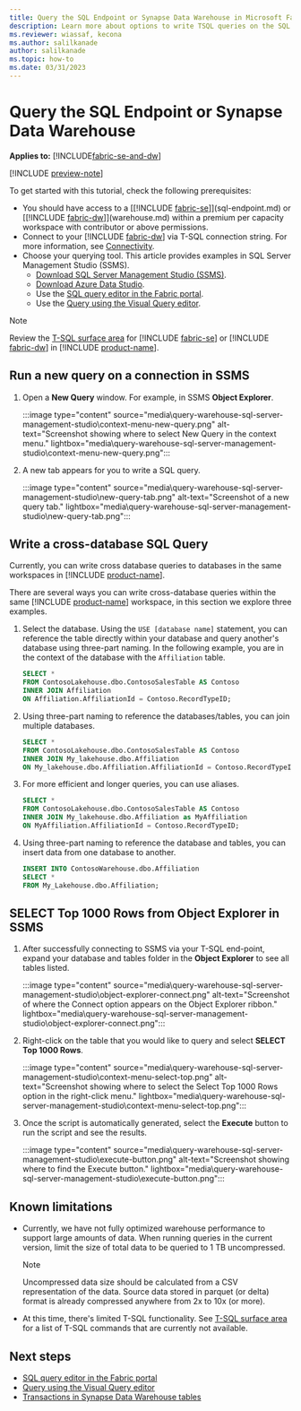 ```yaml
---
title: Query the SQL Endpoint or Synapse Data Warehouse in Microsoft Fabric
description: Learn more about options to write TSQL queries on the SQL Endpoint or Synapse Data Warehouse in Microsoft Fabric.
ms.reviewer: wiassaf, kecona
ms.author: salilkanade
author: salilkanade
ms.topic: how-to
ms.date: 03/31/2023
---
```

# Query the SQL Endpoint or Synapse Data Warehouse

**Applies to:** [!INCLUDE[fabric-se-and-dw](includes/applies-to-version/fabric-se-and-dw.md)]

[!INCLUDE [preview-note](../includes/preview-note.md)]

To get started with this tutorial, check the following prerequisites:

- You should have access to a [[!INCLUDE [fabric-se](includes/fabric-se.md)]](sql-endpoint.md) or [[!INCLUDE [fabric-dw](includes/fabric-dw.md)]](warehouse.md) within a premium per capacity workspace with contributor or above permissions.
- Connect to your [!INCLUDE [fabric-dw](includes/fabric-dw.md)] via T-SQL connection string. For more information, see [Connectivity](connectivity.md).
- Choose your querying tool. This article provides examples in SQL Server Management Studio (SSMS).
    - [Download SQL Server Management Studio (SSMS)](/sql/ssms/download-sql-server-management-studio-ssms).
    - [Download Azure Data Studio](https://aka.ms/azuredatastudio).
    - Use the [SQL query editor in the Fabric portal](sql-query-editor.md).
    - Use the [Query using the Visual Query editor](visual-query-editor.md).

> [!NOTE]
> Review the [T-SQL surface area](warehouse.md#t-sql-surface-area) for [!INCLUDE [fabric-se](includes/fabric-se.md)] or [!INCLUDE [fabric-dw](includes/fabric-dw.md)] in [!INCLUDE [product-name](../includes/product-name.md)].

## Run a new query on a connection in SSMS

1. Open a **New Query** window. For example, in SSMS **Object Explorer**.

   :::image type="content" source="media\query-warehouse-sql-server-management-studio\context-menu-new-query.png" alt-text="Screenshot showing where to select New Query in the context menu." lightbox="media\query-warehouse-sql-server-management-studio\context-menu-new-query.png":::

1. A new tab appears for you to write a SQL query.

   :::image type="content" source="media\query-warehouse-sql-server-management-studio\new-query-tab.png" alt-text="Screenshot of a new query tab." lightbox="media\query-warehouse-sql-server-management-studio\new-query-tab.png":::

## Write a cross-database SQL Query

Currently, you can write cross database queries to databases in the same workspaces in [!INCLUDE [product-name](../includes/product-name.md)].

There are several ways you can write cross-database queries within the same [!INCLUDE [product-name](../includes/product-name.md)] workspace, in this section we explore three examples.

1. Select the database. Using the `USE [database name]` statement, you can reference the table directly within your database and query another's database using three-part naming. In the following example, you are in the context of the database with the `Affiliation` table.

   ```sql
   SELECT * 
   FROM ContosoLakehouse.dbo.ContosoSalesTable AS Contoso
   INNER JOIN Affiliation
   ON Affiliation.AffiliationId = Contoso.RecordTypeID;
   ```

1. Using three-part naming to reference the databases/tables, you can join multiple databases.

   ```sql
   SELECT * 
   FROM ContosoLakehouse.dbo.ContosoSalesTable AS Contoso
   INNER JOIN My_lakehouse.dbo.Affiliation
   ON My_lakehouse.dbo.Affiliation.AffiliationId = Contoso.RecordTypeID;
   ```

1. For more efficient and longer queries, you can use aliases.

   ```sql
   SELECT * 
   FROM ContosoLakehouse.dbo.ContosoSalesTable AS Contoso
   INNER JOIN My_lakehouse.dbo.Affiliation as MyAffiliation
   ON MyAffiliation.AffiliationId = Contoso.RecordTypeID;
   ```

1. Using three-part naming to reference the database and tables, you can insert data from one database to another.

   ```sql
   INSERT INTO ContosoWarehouse.dbo.Affiliation
   SELECT * 
   FROM My_Lakehouse.dbo.Affiliation;
   ```

## SELECT Top 1000 Rows from Object Explorer in SSMS

1. After successfully connecting to SSMS via your T-SQL end-point, expand your database and tables folder in the **Object Explorer** to see all tables listed.

   :::image type="content" source="media\query-warehouse-sql-server-management-studio\object-explorer-connect.png" alt-text="Screenshot of where the Connect option appears on the Object Explorer ribbon." lightbox="media\query-warehouse-sql-server-management-studio\object-explorer-connect.png":::

1. Right-click on the table that you would like to query and select **SELECT Top 1000 Rows**.

   :::image type="content" source="media\query-warehouse-sql-server-management-studio\context-menu-select-top.png" alt-text="Screenshot showing where to select the Select Top 1000 Rows option in the right-click menu." lightbox="media\query-warehouse-sql-server-management-studio\context-menu-select-top.png":::

1. Once the script is automatically generated, select the **Execute** button to run the script and see the results.

   :::image type="content" source="media\query-warehouse-sql-server-management-studio\execute-button.png" alt-text="Screenshot showing where to find the Execute button." lightbox="media\query-warehouse-sql-server-management-studio\execute-button.png":::

## Known limitations

- Currently, we have not fully optimized warehouse performance to support large amounts of data. When running queries in the current version, limit the size of total data to be queried to 1 TB uncompressed.

   > [!NOTE]
   > Uncompressed data size should be calculated from a CSV representation of the data. Source data stored in parquet (or delta) format is already compressed anywhere from 2x to 10x (or more).

- At this time, there's limited T-SQL functionality. See [T-SQL surface area](warehouse.md#t-sql-surface-area) for a list of T-SQL commands that are currently not available.

## Next steps

- [SQL query editor in the Fabric portal](sql-query-editor.md)
- [Query using the Visual Query editor](visual-query-editor.md)
- [Transactions in Synapse Data Warehouse tables](transactions.md)